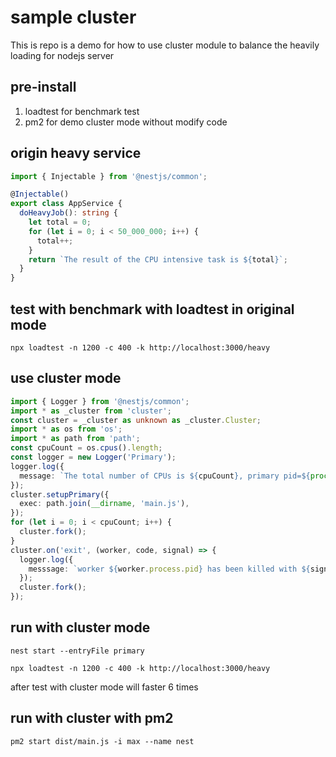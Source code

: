 # sample cluster

This is repo is a demo for how to use cluster module to balance the heavily loading for nodejs server

## pre-install

1. loadtest for benchmark test
2. pm2 for demo cluster mode without modify code


## origin heavy service
```typescript
import { Injectable } from '@nestjs/common';

@Injectable()
export class AppService {
  doHeavyJob(): string {
    let total = 0;
    for (let i = 0; i < 50_000_000; i++) {
      total++;
    }
    return `The result of the CPU intensive task is ${total}`;
  }
}

```
## test with benchmark with loadtest in original mode

```shell
npx loadtest -n 1200 -c 400 -k http://localhost:3000/heavy
```

## use cluster mode

```typescript
import { Logger } from '@nestjs/common';
import * as _cluster from 'cluster';
const cluster = _cluster as unknown as _cluster.Cluster;
import * as os from 'os';
import * as path from 'path';
const cpuCount = os.cpus().length;
const logger = new Logger('Primary');
logger.log({
  message: `The total number of CPUs is ${cpuCount}, primary pid=${process.pid}`,
});
cluster.setupPrimary({
  exec: path.join(__dirname, 'main.js'),
});
for (let i = 0; i < cpuCount; i++) {
  cluster.fork();
}
cluster.on('exit', (worker, code, signal) => {
  logger.log({
    messsage: `worker ${worker.process.pid} has been killed with ${signal}, Starting another worker`,
  });
  cluster.fork();
});
```

## run with cluster mode

```shell
nest start --entryFile primary
```

```shell
npx loadtest -n 1200 -c 400 -k http://localhost:3000/heavy
```

after test with cluster mode will faster 6 times

## run with cluster with pm2

```shell
pm2 start dist/main.js -i max --name nest
```

